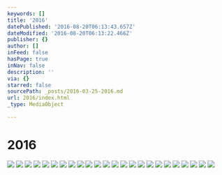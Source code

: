 ```yaml
---
keywords: []
title: '2016'
datePublished: '2016-08-20T06:13:43.657Z'
dateModified: '2016-08-20T06:13:22.466Z'
publisher: {}
author: []
inFeed: false
hasPage: true
inNav: false
description: ''
via: {}
starred: false
sourcePath: _posts/2016-03-25-2016.md
url: 2016/index.html
_type: MediaObject

---
```

# 2016
![](https://s3-us-west-2.amazonaws.com/the-grid-img/p/86717b954aa4399c217bc0475bc8f1a9bb68c666.jpg)
![](https://s3-us-west-2.amazonaws.com/the-grid-img/p/4b2fdf06cbc336b5b3ebf91afc324cb9d805f2e0.jpg)
![](https://s3-us-west-2.amazonaws.com/the-grid-img/p/b5523084774d719739615ff5adb53b5553257c86.jpg)
![](https://the-grid-user-content.s3-us-west-2.amazonaws.com/a0970667-cdef-48d2-b25d-f414c9f0ce33.jpg)
![](https://s3-us-west-2.amazonaws.com/the-grid-img/p/178639c5eeeb8c504ba53ac574bb48b5cfe86b4b.jpg)
![](https://s3-us-west-2.amazonaws.com/the-grid-img/p/102d1f3e5535cb0eca48292e03fbcda832388dd1.jpg)
![](https://s3-us-west-2.amazonaws.com/the-grid-img/p/0103517ae84a519852c8320a6035d08e6fc7a591.jpg)
![](https://the-grid-user-content.s3-us-west-2.amazonaws.com/49aa2a44-f6d3-4926-94c5-17181a1cc591.jpg)
![](https://s3-us-west-2.amazonaws.com/the-grid-img/p/c3d4d837700b80c81f8148d02dd11527eb93dcf2.jpg)
![](https://s3-us-west-2.amazonaws.com/the-grid-img/p/91173e3d8d49bbf4b76d686c23a57777dfbcc3d8.jpg)
![](https://the-grid-user-content.s3-us-west-2.amazonaws.com/96accd46-47b2-4aca-b892-d2efcc9d2ab6.jpg)
![](https://s3-us-west-2.amazonaws.com/the-grid-img/p/c978387aa026da148e67b9e0e2c3760ce96aefc3.jpg)
![](https://s3-us-west-2.amazonaws.com/the-grid-img/p/bad8060bfafbb46576f1320152505af455b09952.jpg)
![](https://the-grid-user-content.s3-us-west-2.amazonaws.com/8006d867-32ff-468f-909a-e1caab9ca581.jpg)
![](https://the-grid-user-content.s3-us-west-2.amazonaws.com/17ff6c44-566b-4f1b-bef0-f0468afff296.jpg)
![](https://s3-us-west-2.amazonaws.com/the-grid-img/p/26b1671fc4db8dd67481f8721dd5774a12a8ac6d.jpg)
![](https://the-grid-user-content.s3-us-west-2.amazonaws.com/79e36626-6c8a-45f6-a086-eb861b21a82b.jpg)
![](https://the-grid-user-content.s3-us-west-2.amazonaws.com/cf19bb62-71c4-449d-9602-0595dca98f3a.jpg)
![](https://s3-us-west-2.amazonaws.com/the-grid-img/p/88b2e51f17bf1df14562ddee331d45219e9c0da8.jpg)
![](https://s3-us-west-2.amazonaws.com/the-grid-img/p/2c4baaa8d7ec5f7d40921225bcc2e94a61325a80.jpg)
![](https://s3-us-west-2.amazonaws.com/the-grid-img/p/d6c4f71c21acedd6b669b80ba731627baf44b932.jpg)
![](https://s3-us-west-2.amazonaws.com/the-grid-img/p/3bbe218a4020b4c85b8a503aac1ca5717c8040d5.jpg)
![](https://the-grid-user-content.s3-us-west-2.amazonaws.com/da301136-0222-4209-ae6b-d90448d66857.jpg)
![](https://the-grid-user-content.s3-us-west-2.amazonaws.com/9ce20d55-d8e9-48d4-910b-442cad14c209.jpg)